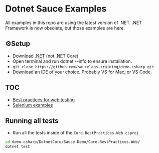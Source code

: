 # Dotnet Sauce Examples

All examples in this repo are using the latest version of .NET. .NET Framework is now obsolete, but those examples are here.

## ⚙️Setup
* Download [.NET](https://dotnet.microsoft.com/download) (not .NET Core)
* Open terminal and run dotnet --info to ensure installation.
* `git clone https://github.com/saucelabs-training/demo-csharp.git`
* Download an IDE of your choice. Probably VS for Mac, or VS Code.

## TOC

* [Best practices for web testing](./DotnetCore/Sauce.Demo/Core.BestPractices.Web)
* [Selenium examples](./DotnetCore/Sauce.Demo/Core.Selenium.Examples)

## Running all tests

* Run all the tests inside of the `Core.BestPractices.Web.csproj`

```bash
cd demo-csharp/DotnetCore/Sauce.Demo/Core.BestPractices.Web/
dotnet test
```

